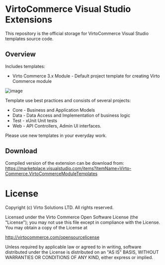 # VirtoCommerce Visual Studio Extensions
This repository is the official storage for VirtoCommerce Visual Studio templates source code.

## Overview
Includes templates:
* Virto Commerce 3.x Module - Default project template for creating Virto Commerce module

![image](https://user-images.githubusercontent.com/44946644/78904497-d4b4cd00-7aa6-11ea-8d60-a1aad8293fff.png)

Template use best practices and consists of several projects:
* Core - Business and Application Models
* Data - Data Access and Implementation of business logic
* Test - xUnit Unit tests
* Web - API Controllers, Admin UI interfaces.

Please use new templates in your everyday work. 

## Download
Compiled version of the extension can be download from: https://marketplace.visualstudio.com/items?itemName=Virto-Commerce.VirtoCommerceModuleTemplates

# License
Copyright (c) Virto Solutions LTD.  All rights reserved.

Licensed under the Virto Commerce Open Software License (the "License"); you
may not use this file except in compliance with the License. You may
obtain a copy of the License at

http://virtocommerce.com/opensourcelicense

Unless required by applicable law or agreed to in writing, software
distributed under the License is distributed on an "AS IS" BASIS,
WITHOUT WARRANTIES OR CONDITIONS OF ANY KIND, either express or
implied.
